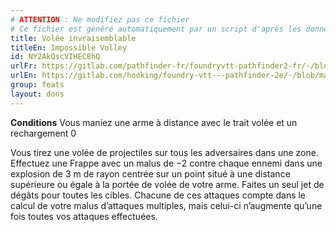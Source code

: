 ```yaml
---
# ATTENTION : Ne modifiez pas ce fichier
# Ce fichier est généré automatiquement par un script d'après les données du module Foundry VTT officiel et de sa traduction
title: Volée invraisemblable
titleEn: Impossible Volley
id: NY2AkQscVIHEC8hQ
urlFr: https://gitlab.com/pathfinder-fr/foundryvtt-pathfinder2-fr/-/blob/master/data/feats/NY2AkQscVIHEC8hQ.htm
urlEn: https://gitlab.com/hooking/foundry-vtt---pathfinder-2e/-/blob/master/packs/data/feats.db/impossible-volley.json
group: feats
layout: dons
---
```

**Conditions** Vous maniez une arme à distance avec le trait volée et un rechargement 0

Vous tirez une volée de projectiles sur tous les adversaires dans une zone. Effectuez une Frappe avec un malus de −2 contre chaque ennemi dans une explosion de 3 m de rayon centrée sur un point situé à une distance supérieure ou égale à la portée de volée de votre arme. Faites un seul jet de dégâts pour toutes les cibles. Chacune de ces attaques compte dans le calcul de votre malus d’attaques multiples, mais celui-ci n’augmente qu’une fois toutes vos attaques effectuées.


